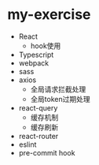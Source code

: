# my-exercise
* React
    * hook使用 
* Typescript
* webpack
* sass
* axios
    * 全局请求拦截处理
    * 全局token过期处理
* react-query
    * 缓存机制
    * 缓存刷新
* react-router
* eslint
* pre-commit hook
